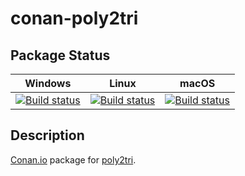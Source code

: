 # conan-poly2tri

## Package Status

| Windows | Linux | macOS |
|:-------:|:-----:|:-----:|
|[![Build status](https://ci.appveyor.com/api/projects/status/djjlpo29il4cg7y9/branch/testing%2Fcci.20130502?svg=true)](https://ci.appveyor.com/project/SpaceIm/conan-poly2tri)|[![Build status](https://github.com/SpaceIm/conan-poly2tri/workflows/.github/workflows/linux.yml/badge.svg?branch=testing%2Fcci.20130502)](https://github.com/SpaceIm/conan-poly2tri/actions/workflows/linux.yml?query=branch%3Atesting%2Fcci.20130502)|[![Build status](https://github.com/SpaceIm/conan-poly2tri/workflows/.github/workflows/macos.yml/badge.svg?branch=testing%2Fcci.20130502)](https://github.com/SpaceIm/conan-poly2tri/actions/workflows/macos.yml?query=branch%3Atesting%2Fcci.20130502)|

## Description

[Conan.io](https://conan.io) package for [poly2tri](https://github.com/greenm01/poly2tri).
